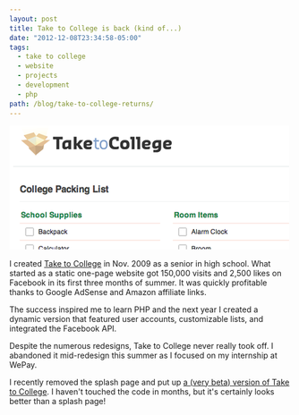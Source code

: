 ```yaml
---
layout: post
title: Take to College is back (kind of...)
date: "2012-12-08T23:34:58-05:00"
tags:
  - take to college
  - website
  - projects
  - development
  - php
path: /blog/take-to-college-returns/
---
```


![Screenshot of Take to College](./take-to-college.png)

I created [Take to College](http://taketocollege.com/) in Nov. 2009 as a senior in high school. What started as a static one-page website got 150,000 visits and 2,500 likes on Facebook in its first three months of summer. It was quickly profitable thanks to Google AdSense and Amazon affiliate links.

The success inspired me to learn PHP and the next year I created a dynamic version that featured user accounts, customizable lists, and integrated the Facebook API.

Despite the numerous redesigns, Take to College never really took off. I abandoned it mid-redesign this summer as I focused on my internship at WePay.

I recently removed the splash page and put up [a (very beta) version of Take to College](http://taketocollege.com/). I haven't touched the code in months, but it's certainly looks better than a splash page!

